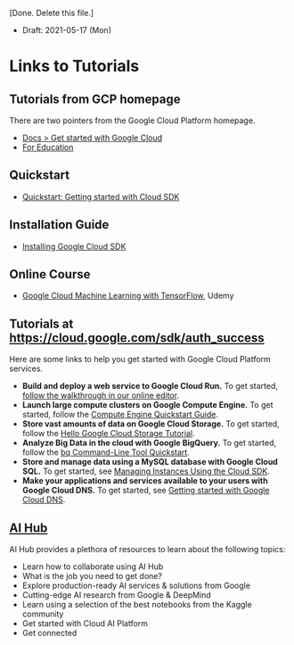 [Done. Delete this file.]

* Draft: 2021-05-17 (Mon)

# Links to Tutorials

## Tutorials from GCP homepage

There are two pointers from the Google Cloud Platform homepage.

* [Docs > Get started with Google Cloud](https://cloud.google.com/docs)
* [For Education](https://edu.google.com/programs/?modal_active=none)

## Quickstart

* [Quickstart: Getting started with Cloud SDK](https://cloud.google.com/sdk/docs/quickstart)

## Installation Guide

* [Installing Google Cloud SDK](https://cloud.google.com/sdk/docs/install)

## Online Course

* [Google Cloud Machine Learning with TensorFlow](https://www.udemy.com/course/google-cloud-machine-learning-with-tensorflow/), Udemy

## Tutorials at https://cloud.google.com/sdk/auth_success

Here are some links to help you get started with Google Cloud Platform services.

- **Build and deploy a web service to Google Cloud Run.**
  To get started, [follow the walkthrough in our online editor](https://ide.cloud.google.com/?walkthrough_tutorial_id=cloud_run_cloud_code_create_service).
- **Launch large compute clusters on Google Compute Engine.**
  To get started, follow the [Compute Engine Quickstart Guide](https://cloud.google.com/compute/docs/quickstart).
- **Store vast amounts of data on Google Cloud Storage.**
  To get started, follow the [Hello Google Cloud Storage Tutorial](https://cloud.google.com/storage/docs/hellogooglestorage).
- **Analyze Big Data in the cloud with Google BigQuery.**
  To get started, follow the [bq Command-Line Tool Quickstart](https://cloud.google.com/bigquery/bq-command-line-tool-quickstart).
- **Store and manage data using a MySQL database with Google Cloud SQL.**
  To get started, see [Managing Instances Using the Cloud SDK](https://cloud.google.com/cloud-sql/docs/cloud-sdk).
- **Make your applications and services available to your users with Google Cloud DNS.**
  To get started, see [Getting started with Google Cloud DNS](https://cloud.google.com/cloud-dns/getting-started).

## [AI Hub](https://aihub.cloud.google.com/) 

AI Hub provides a plethora of resources to learn about the following topics:

* Learn how to collaborate using AI Hub
* What is the job you need to get done?
* Explore production-ready AI services & solutions from Google
* Cutting-edge AI research from Google & DeepMind
* Learn using a selection of the best notebooks from the Kaggle community
* Get started with Cloud AI Platform
* Get connected
